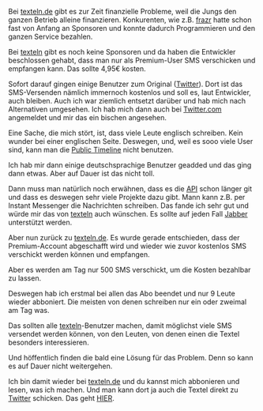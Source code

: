 <!--
.. title: Probleme bei texteln.de
.. slug: 177-probleme-bei-textelnde
.. date: 2007-06-28 17:25:30
.. tags: texteln,Twitter,Internet
.. description: 
.. type: text
-->

Bei [texteln.de](http://www.texteln.de/) gibt es zur Zeit finanzielle Probleme, weil die Jungs den ganzen Betrieb alleine finanzieren. Konkurenten, wie z.B. [frazr](http://www.frazr.com/de/) hatte schon fast von Anfang an Sponsoren und konnte dadurch Programmieren und den ganzen Service bezahlen.
<!-- TEASER_END -->

Bei [texteln](http://www.texteln.de/) gibt es noch keine Sponsoren und da haben die Entwickler beschlossen gehabt, dass man nur als Premium-User SMS verschicken und empfangen kann.
Das sollte 4,95€ kosten.

Sofort darauf gingen einige Benutzer zum Original ([Twitter](http://twitter.com/)).
Dort ist das SMS-Versenden nämlich immernoch kostenlos und soll es, laut Entwickler, auch bleiben.
Auch ich war ziemlich entsetzt darüber und hab mich nach Alternativen umgesehen.
Ich hab mich dann auch bei [Twitter.com](http://twitter.com/) angemeldet und mir das ein bischen angesehen.

Eine Sache, die mich stört, ist, dass viele Leute englisch schreiben. Kein wunder bei einer englischen Seite. Deswegen, und, weil es sooo viele User sind, kann man die [Public Timeline](http://twitter.com/public_timeline) nicht benutzen.

Ich hab mir dann einige deutschsprachige Benutzer geadded und das ging dann etwas.
Aber auf Dauer ist das nicht toll.

Dann muss man natürlich noch erwähnen, dass es die [API](http://twitter.com/help/api) schon länger git und dass es deswegen sehr viele Projekte dazu gibt.
Mann kann z.B. per Instant Messenger die Nachrichten schreiben.
Das fande ich sehr gut und würde mir das von [texteln](http://www.texteln.de/) auch wünschen.
Es sollte auf jeden Fall [Jabber](http://de.wikipedia.org/wiki/Jabber) unterstützt werden.

Aber nun zurück zu [texteln.de](http://www.texteln.de/).
Es wurde gerade entschieden, dass der Premium-Account abgeschafft wird und wieder wie zuvor kostenlos SMS verschickt werden können und empfangen.

Aber es werden am Tag nur 500 SMS verschickt, um die Kosten bezahlbar zu lassen.

Deswegen hab ich erstmal bei allen das Abo beendet und nur 9 Leute wieder abboniert.
Die meisten von denen schreiben nur ein oder zweimal am Tag was.

Das sollten alle [texteln](http://www.texteln.de/)-Benutzer machen, damit möglichst viele SMS versendet werden können, von den Leuten, von denen einen die Textel besonders interessieren.

Und höffentlich finden die bald eine Lösung für das Problem.
Denn so kann es auf Dauer nicht weitergehen.

Ich bin damit wieder bei [texteln.de](http://www.texteln.de/) und du kannst mich abbonieren und lesen, was ich machen.
Und man kann dort ja auch die Textel direkt zu [Twitter](http://twitter.com/) schicken.
Das geht [HIER](http://www.texteln.de/mitglieder/einstellungen/api.php).
